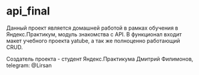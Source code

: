 # api_final
Данный проект является домашней работой в рамках обучения в Яндекс.Практикум, модуль знакомства с API. В функционал входит макет учебного проекта yatube, а так же полноценно работающий CRUD.

Создатель проекта - студент Яндекс.Практикума Дмитрий Филимонов, telegram: @Lirsan